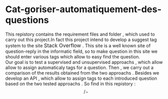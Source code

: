 # Cat-goriser-automatiquement-des-questions
This repistory contains the requirement files and folder , which used to carry out this project.In fact this project intend to develop a suggest tag system to the site <font size=3> Stack Overflow </font>. This site is a well known site of question-reply in the informatic field, so to make question in this site we should enter various tags which allow to easy find the question.  
Our goal is to test a supervised and unsupervised approachs , which allow allow to assign automaticaly tags for a question. Then , we carry out a comparison of the results obtained from the two approachs . Besides we develop an API , which allow to assign tags to each introduced question based on the two tested approachs .
So find in this repistory :  
$$ /- $$ 
